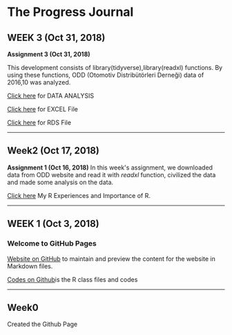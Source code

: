 
# The Progress Journal

## WEEK 3 (Oct 31, 2018)
**Assignment 3 (Oct 31, 2018)**

This development consists of library(tidyverse),library(readxl) functions. By using these functions, ODD (Otomotiv Distribütörleri Derneği) data of 2016,10 was analyzed.

[Click here](RMarkdown-Homework-ODDAnalysis_Assignment2.html) for DATA ANALYSIS

[Click here](https://github.com/MEF-BDA503/pj18-Leyla.Yigit/blob/master/FILES/odd_retail_sales_2016_10.xlsx) for EXCEL File

[Click here](https://github.com/MEF-BDA503/pj18-Leyla.Yigit/blob/master/FILES/car_data_oct_16.rds) for RDS File

***
## Week2 (Oct 17, 2018)
**Assignment 1 (Oct 16, 2018)**
In this week's assignment, we downloaded data from ODD website and read it with *readxl* function, civilized the data and made some analysis on the data. 

[Click here](RMarkdown-Homework-Rexamples_Assignment1.html) My R Experiences and Importance of R.

***
## WEEK 1 (Oct 3, 2018)
### Welcome to GitHub Pages
[Website on GitHub](https://github.com/MEF-BDA503/pj18-Leyla.Yigit/edit/master/index.md) to maintain and preview the content for the website in Markdown files.

[Codes on Github](https://github.com/MEF-BDA503/pj18-Leyla.Yigit)is the R class files and codes

***
## Week0
Created the Github Page
